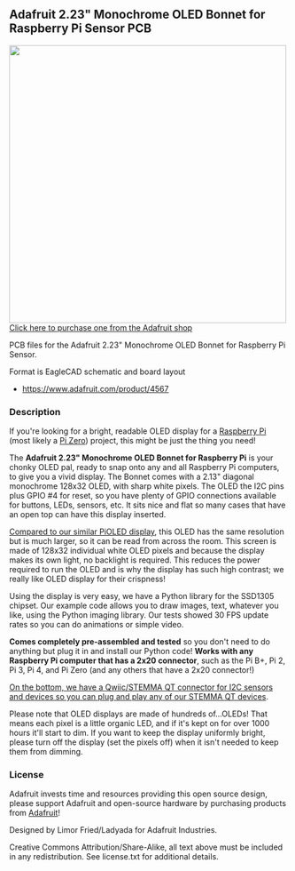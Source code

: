 ## Adafruit 2.23" Monochrome OLED Bonnet for Raspberry Pi Sensor PCB

<a href="http://www.adafruit.com/products/4567"><img src="assets/4567.jpg?raw=true" width="500px"><br/>
Click here to purchase one from the Adafruit shop</a>

PCB files for the Adafruit 2.23" Monochrome OLED Bonnet for Raspberry Pi Sensor. 

Format is EagleCAD schematic and board layout
* https://www.adafruit.com/product/4567

### Description

If you're looking for a bright, readable OLED display for a [Raspberry Pi](https://www.adafruit.com/category/361) (most likely a [Pi Zero](https://www.adafruit.com/category/813)) project, this might be just the thing you need!

The **Adafruit 2.23" Monochrome OLED Bonnet for Raspberry Pi** is your chonky OLED pal, ready to snap onto any and all Raspberry Pi computers, to give you a vivid display. The Bonnet comes with a 2.13" diagonal monochrome 128x32 OLED, with sharp white pixels. The OLED the I2C pins plus GPIO #4 for reset, so you have plenty of GPIO connections available for buttons, LEDs, sensors, etc. It sits nice and flat so many cases that have an open top can have this display inserted.

[Compared to our similar PiOLED display](https://www.adafruit.com/product/3527), this OLED has the same resolution but is much larger, so it can be read from across the room. This screen is made of 128x32 individual white OLED pixels and because the display makes its own light, no backlight is required. This reduces the power required to run the OLED and is why the display has such high contrast; we really like OLED display for their crispness!

Using the display is very easy, we have a Python library for the SSD1305 chipset. Our example code allows you to draw images, text, whatever you like, using the Python imaging library. Our tests showed 30 FPS update rates so you can do animations or simple video.

**Comes completely pre-assembled and tested** so you don't need to do anything but plug it in and install our Python code! **Works with any Raspberry Pi computer that has a 2x20 connector**, such as the Pi B+, Pi 2, Pi 3, Pi 4, and Pi Zero (and any others that have a 2x20 connector!)

[On the bottom, we have a Qwiic/STEMMA QT connector for I2C sensors and devices so you can plug and play any of our STEMMA QT devices](https://www.adafruit.com/?q=stemma%20qt).

Please note that OLED displays are made of hundreds of...OLEDs! That means each pixel is a little organic LED, and if it's kept on for over 1000 hours it'll start to dim. If you want to keep the display uniformly bright, please turn off the display (set the pixels off) when it isn't needed to keep them from dimming.

### License

Adafruit invests time and resources providing this open source design, please support Adafruit and open-source hardware by purchasing products from [Adafruit](https://www.adafruit.com)!

Designed by Limor Fried/Ladyada for Adafruit Industries.

Creative Commons Attribution/Share-Alike, all text above must be included in any redistribution. 
See license.txt for additional details.

